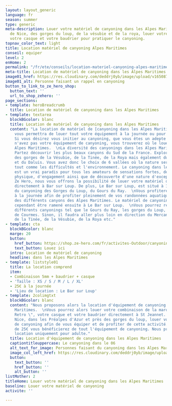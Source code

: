 ```yaml
---
layout: layout_generic
language: fr
season: summer
type: generic
meta-description: Louer votre matériel de canyoning dans les Alpes Maritimes. Près
  de Nice, des gorges du loup, de la vésubie et de la roya, louer votre combinaison,
  votre casque et votre baudrier pour pratiquer le canyoning.
topnav_color_text: light
title: Location matériel de canyoning Alpes Maritimes
conseil: equiper
level: 2
enHome: 2
permalink: "/fr/ete/conseils/location-materiel-canyoning-alpes-maritimes"
meta-title: Location de matériel de canyoning dans les Alpes Maritimes
image01_href: https://res.cloudinary.com/deddrj0yb/image/upload/v1650875786/website/By%20Ze%20Hero%20Activity/han-hsing-tu-toKnZe9kebA-unsplash.jpg
image01_alt: Personne faisant un rappel en canyoning
button_to_link_to_ze_hero_shop:
  button_text: ''
  url_to_shop_zehero: ''
page_sections:
- template: heroBreadcrumb
  title: Location de matériel de canyoning dans les Alpes Maritimes
- template: textarea
  blockBGcolor: blanc
  title: Location de matériel de canyoning dans les Alpes Maritimes
  content: "La location de matériel de [canyoning dans les Alpes Maritimes](https://www.ze-hero.com/fr/ete/activites/canyoning-alpes-maritimes)
    vous permettra de louer tout votre équipement à la journée ou pour plusieurs jours.
    Si vous désirez vous initier au canyoning, que vous êtes un adepte mais que vous
    n'avez pas votre équipement de canyoning, vous trouverez où le louer dans les
    Alpes Maritimes.  \nLa diversité des canyonings dans les Alpes Maritimes est incroyable.
    Partez découvrir les plus beaux canyons du Sud de la France. Explorez les canyons
    des gorges de la Vésubie, de la Tinée, de la Roya mais également du Loup, du Cians
    et du Daluis. Vous avez donc le choix de 6 vallées où la nature sera différente,
    tout comme les difficultés et l'environnement. Le canyoning dans les Alpes Maritimes
    est un vrai paradis pour tous les amateurs de sensations fortes, de dépassement
    physique, d'engagement ainsi que de découverte d'une nature d'exception.\n\nAvec
    Ze Hero, nous vous offrons la possibilité de louer votre matériel de canyoning
    directement à Bar sur Loup. De plus, Le Bar sur Loup, est situé à 10mn de départ
    du canyoning des Gorges du Loup, du Gours du Ray.  \nVous profiterez de la location
    à la journée afin de profiter pleinement de vos randonnées aquatiques et descentes
    des différents canyons des Alpes Maritimes. Le matériel de canyonings loué devra
    cependant être ramené ensuite à Le Bar sur Loup.  \nVous pourrez réaliser les
    différents canyonings tel que le Gours du Ray, les gorges du Loup, le canyoning
    de Courmes. Sinon, il faudra aller plus loin en direction du Mercantour pour ceux
    de la Tinée, de la Vésubie, de la Roya etc."
- template: cta
  blockBGcolor: blanc
  marge: 20
  button:
    href_button: https://shop.ze-hero.com/fr/activites-Outdoor/canyoning/17729-location-materiel-de-canyoning-le-bar-sur-loup-alpes-maritimes-activite-ze-hero
    text_button: Louez ici
  intro: Location de matériel de canyoning
  headline: dans les Alpes Maritimes
- template: liststyle01
  title: La location comprend
  item:
  - Combinaison 5mm + baudrier + casque
  - 'Taille : XS / S / M / L / XL'
  - 25€ à la journée
  - 'Lieu de location : Le Bar sur Loup'
- template: 2colimgtxt
  blockBGcolor: blanc
  content: "Nous proposons alors la location d'équipement de canyoning dans les Alpes
    Maritimes.  \nVous pourrez alors louer votre combinaison de la marque \" Vade
    Retro \", votre casque et votre baudrier directement à St Jeannet. Tout près de
    Nice, dans les Préalpes d'Azur et près des gorges du loup, louer votre matériel
    de canyoning afin de vous équiper et de profiter de cette activité.\n\nAu tarif
    de 25€ vous bénéficierez de tout l'équipement de canyoning. Nous proposons la
    location uniquement pour adulte."
  title: Location d'équipement de canyoning dans les Alpes Maritimes
  captiontitleuppercase: Le canyoning dans le 06
  alt_text_for_image: Personnes faisant du canyoning dans les Alpes Maritimes
  image_col_left_href: https://res.cloudinary.com/deddrj0yb/image/upload/v1650029582/website/Canyoning%2006/GOPR0065.jpg
  button:
    text_button: ''
    href_button: ''
    alt_button: ''
listMother: 2
titleHome: Louer votre matériel de canyoning dans les Alpes Maritimes
baseline: Louer votre matériel de canyoning
activite: ''

---
```

